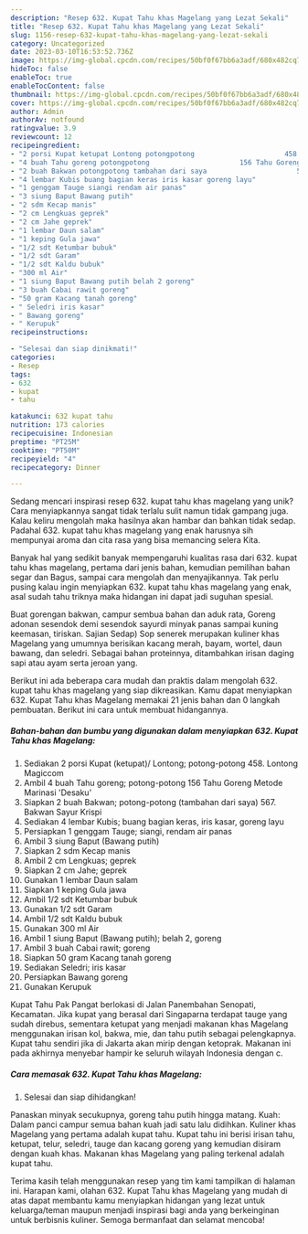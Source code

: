 ```yaml
---
description: "Resep 632. Kupat Tahu khas Magelang yang Lezat Sekali"
title: "Resep 632. Kupat Tahu khas Magelang yang Lezat Sekali"
slug: 1156-resep-632-kupat-tahu-khas-magelang-yang-lezat-sekali
category: Uncategorized
date: 2023-03-10T16:53:52.736Z
image: https://img-global.cpcdn.com/recipes/50bf0f67bb6a3adf/680x482cq70/632-kupat-tahu-khas-magelang-foto-resep-utama.jpg
hideToc: false
enableToc: true
enableTocContent: false
thumbnail: https://img-global.cpcdn.com/recipes/50bf0f67bb6a3adf/680x482cq70/632-kupat-tahu-khas-magelang-foto-resep-utama.jpg
cover: https://img-global.cpcdn.com/recipes/50bf0f67bb6a3adf/680x482cq70/632-kupat-tahu-khas-magelang-foto-resep-utama.jpg
author: Admin
authorAv: notfound
ratingvalue: 3.9
reviewcount: 12
recipeingredient:
- "2 porsi Kupat ketupat Lontong potongpotong                      458 Lontong Magiccom"
- "4 buah Tahu goreng potongpotong                      156 Tahu Goreng Metode Marinasi Desaku"
- "2 buah Bakwan potongpotong tambahan dari saya                      567 Bakwan Sayur Krispi"
- "4 lembar Kubis buang bagian keras iris kasar goreng layu"
- "1 genggam Tauge siangi rendam air panas"
- "3 siung Baput Bawang putih"
- "2 sdm Kecap manis"
- "2 cm Lengkuas geprek"
- "2 cm Jahe geprek"
- "1 lembar Daun salam"
- "1 keping Gula jawa"
- "1/2 sdt Ketumbar bubuk"
- "1/2 sdt Garam"
- "1/2 sdt Kaldu bubuk"
- "300 ml Air"
- "1 siung Baput Bawang putih belah 2 goreng"
- "3 buah Cabai rawit goreng"
- "50 gram Kacang tanah goreng"
- " Seledri iris kasar"
- " Bawang goreng"
- " Kerupuk"
recipeinstructions:

- "Selesai dan siap dinikmati!"
categories:
- Resep
tags:
- 632
- kupat
- tahu

katakunci: 632 kupat tahu 
nutrition: 173 calories
recipecuisine: Indonesian
preptime: "PT25M"
cooktime: "PT50M"
recipeyield: "4"
recipecategory: Dinner

---
```





Sedang mencari inspirasi resep 632. kupat tahu khas magelang yang unik? Cara menyiapkannya sangat tidak terlalu sulit namun tidak gampang juga. Kalau keliru mengolah maka hasilnya akan hambar dan bahkan tidak sedap. Padahal 632. kupat tahu khas magelang yang enak harusnya sih mempunyai aroma dan cita rasa yang bisa memancing selera Kita.





Banyak hal yang sedikit banyak mempengaruhi kualitas rasa dari 632. kupat tahu khas magelang, pertama dari jenis bahan, kemudian pemilihan bahan segar dan Bagus, sampai cara mengolah dan menyajikannya. Tak perlu pusing kalau ingin menyiapkan 632. kupat tahu khas magelang yang enak,      asal sudah tahu triknya maka hidangan ini dapat jadi suguhan spesial.














Buat gorengan bakwan, campur sembua bahan dan aduk rata, Goreng adonan sesendok demi sesendok sayurdi minyak panas sampai kuning keemasan, tiriskan. Sajian Sedap) Sop senerek merupakan kuliner khas Magelang yang umumnya berisikan kacang merah, bayam, wortel, daun bawang, dan seledri. Sebagai bahan proteinnya, ditambahkan irisan daging sapi atau ayam serta jeroan yang.






Berikut ini ada beberapa cara mudah dan praktis dalam mengolah 632. kupat tahu khas magelang yang siap dikreasikan. Kamu dapat menyiapkan 632. Kupat Tahu khas Magelang memakai 21 jenis bahan dan 0 langkah pembuatan. Berikut ini cara untuk membuat hidangannya.

<!--inarticleads1-->

##### Bahan-bahan dan bumbu yang digunakan dalam menyiapkan 632. Kupat Tahu khas Magelang:

1. Sediakan 2 porsi Kupat (ketupat)/ Lontong; potong-potong                      458. Lontong Magiccom
1. Ambil 4 buah Tahu goreng; potong-potong                      156 Tahu Goreng Metode Marinasi &#39;Desaku&#39;
1. Siapkan 2 buah Bakwan; potong-potong (tambahan dari saya)                      567. Bakwan Sayur Krispi
1. Sediakan 4 lembar Kubis; buang bagian keras, iris kasar, goreng layu
1. Persiapkan 1 genggam Tauge; siangi, rendam air panas
1. Ambil 3 siung Baput (Bawang putih)
1. Siapkan 2 sdm Kecap manis
1. Ambil 2 cm Lengkuas; geprek
1. Siapkan 2 cm Jahe; geprek
1. Gunakan 1 lembar Daun salam
1. Siapkan 1 keping Gula jawa
1. Ambil 1/2 sdt Ketumbar bubuk
1. Gunakan 1/2 sdt Garam
1. Ambil 1/2 sdt Kaldu bubuk
1. Gunakan 300 ml Air
1. Ambil 1 siung Baput (Bawang putih); belah 2, goreng
1. Ambil 3 buah Cabai rawit; goreng
1. Siapkan 50 gram Kacang tanah goreng
1. Sediakan  Seledri; iris kasar
1. Persiapkan  Bawang goreng
1. Gunakan  Kerupuk


Kupat Tahu Pak Pangat berlokasi di Jalan Panembahan Senopati, Kecamatan. Jika kupat yang berasal dari Singaparna terdapat tauge yang sudah direbus, sementara ketupat yang menjadi makanan khas Magelang menggunakan irisan kol, bakwa, mie, dan tahu putih sebagai pelengkapnya. Kupat tahu sendiri jika di Jakarta akan mirip dengan ketoprak. Makanan ini pada akhirnya menyebar hampir ke seluruh wilayah Indonesia dengan c. 

<!--inarticleads2-->

##### Cara memasak 632. Kupat Tahu khas Magelang:


1. Selesai dan siap dihidangkan!

Panaskan minyak secukupnya, goreng tahu putih hingga matang. Kuah: Dalam panci campur semua bahan kuah jadi satu lalu didihkan. Kuliner khas Magelang yang pertama adalah kupat tahu. Kupat tahu ini berisi irisan tahu, ketupat, telur, seledri, tauge dan kacang goreng yang kemudian disiram dengan kuah khas. Makanan khas Magelang yang paling terkenal adalah kupat tahu. 

Terima kasih telah menggunakan resep yang tim kami tampilkan di halaman ini. Harapan kami, olahan 632. Kupat Tahu khas Magelang yang mudah di atas dapat membantu kamu menyiapkan hidangan yang lezat untuk keluarga/teman maupun menjadi inspirasi bagi anda yang berkeinginan untuk berbisnis kuliner. Semoga bermanfaat dan selamat mencoba!
